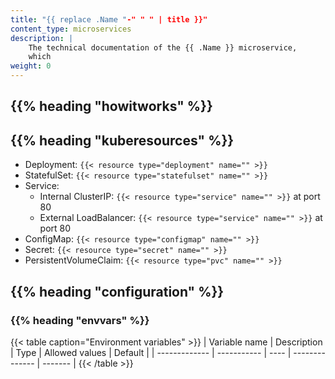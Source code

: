 ```yaml
---
title: "{{ replace .Name "-" " " | title }}"
content_type: microservices
description: |
    The technical documentation of the {{ .Name }} microservice,
    which
weight: 0
---
```


<!-- overview -->

<!-- body -->

## {{% heading "howitworks" %}}

## {{% heading "kuberesources" %}}

- Deployment: `{{< resource type="deployment" name="" >}}`
- StatefulSet: `{{< resource type="statefulset" name="" >}}`
- Service:
  - Internal ClusterIP: `{{< resource type="service" name="" >}}` at
    port 80
  - External LoadBalancer: `{{< resource type="service" name="" >}}` at
    port 80
- ConfigMap: `{{< resource type="configmap" name="" >}}`
- Secret: `{{< resource type="secret" name="" >}}`
- PersistentVolumeClaim: `{{< resource type="pvc" name="" >}}`

## {{% heading "configuration" %}}

### {{% heading "envvars" %}}

{{< table caption="Environment variables" >}}
| Variable name | Description | Type | Allowed values | Default |
| ------------- | ----------- | ---- | -------------- | ------- |
{{< /table >}}

